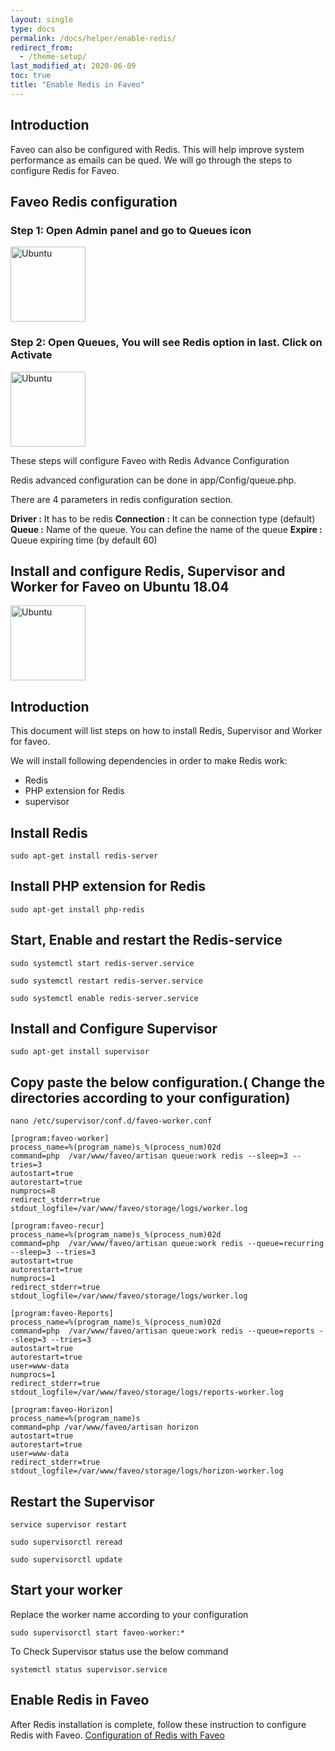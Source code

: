 ```yaml
---
layout: single
type: docs
permalink: /docs/helper/enable-redis/
redirect_from:
  - /theme-setup/
last_modified_at: 2020-06-09
toc: true
title: "Enable Redis in Faveo"
---
```


## Introduction

Faveo can also be configured with Redis. This will help improve system performance as emails can be qued. We will go through the steps to configure Redis for Faveo.

## Faveo Redis configuration

### Step 1: Open Admin panel and go to Queues icon

<img alt="Ubuntu" src="https://camo.githubusercontent.com/916cff00e405944d97932ccf87ab39c7c4e040c7/68747470733a2f2f7777772e666176656f68656c706465736b2e636f6d2f757365722d6d616e75616c2f696d616765732f666176656f72656469732f696d67312e706e67" width="120" height="120" />

### Step 2: Open Queues, You will see Redis option in last. Click on Activate

<img alt="Ubuntu" src="https://camo.githubusercontent.com/71e0e53ac0683de2fd02ba938b6d1ed0a0ceec95/68747470733a2f2f7777772e666176656f68656c706465736b2e636f6d2f757365722d6d616e75616c2f696d616765732f666176656f72656469732f696d67322e706e67" width="120" height="120" />

These steps will configure Faveo with Redis
Advance Configuration

Redis advanced configuration can be done in app/Config/queue.php.

There are 4 parameters in redis configuration section.

**Driver :** It has to be redis 
**Connection :** It can be connection type (default) 
**Queue :** Name of the queue. You can define the name of the queue 
**Expire :** Queue expiring time (by default 60) 

## Install and configure Redis, Supervisor and Worker for Faveo on Ubuntu 18.04 <!-- omit in toc -->

<img alt="Ubuntu" src="https://upload.wikimedia.org/wikipedia/commons/thumb/a/ab/Logo-ubuntu_cof-orange-hex.svg/120px-Logo-ubuntu_cof-orange-hex.svg.png" width="120" height="120" />

## Introduction
This document will list steps on how to install Redis, Supervisor and Worker for faveo.

We will install following dependencies in order to make Redis work:

- Redis
- PHP extension for Redis
- supervisor

##  Install Redis
```
sudo apt-get install redis-server
```

## Install PHP extension for Redis
```
sudo apt-get install php-redis

```

## Start, Enable and restart the Redis-service
```
sudo systemctl start redis-server.service

sudo systemctl restart redis-server.service

sudo systemctl enable redis-server.service
```

## Install and Configure Supervisor
```
sudo apt-get install supervisor

```
## Copy paste the below configuration.( Change the directories according to your configuration)

```
nano /etc/supervisor/conf.d/faveo-worker.conf
```
```
[program:faveo-worker]
process_name=%(program_name)s_%(process_num)02d
command=php  /var/www/faveo/artisan queue:work redis --sleep=3 --tries=3
autostart=true
autorestart=true
numprocs=8
redirect_stderr=true
stdout_logfile=/var/www/faveo/storage/logs/worker.log

[program:faveo-recur]
process_name=%(program_name)s_%(process_num)02d
command=php  /var/www/faveo/artisan queue:work redis --queue=recurring --sleep=3 --tries=3
autostart=true
autorestart=true
numprocs=1
redirect_stderr=true
stdout_logfile=/var/www/faveo/storage/logs/worker.log

[program:faveo-Reports]
process_name=%(program_name)s_%(process_num)02d
command=php  /var/www/faveo/artisan queue:work redis --queue=reports --sleep=3 --tries=3
autostart=true
autorestart=true
user=www-data
numprocs=1
redirect_stderr=true
stdout_logfile=/var/www/faveo/storage/logs/reports-worker.log

[program:faveo-Horizon]
process_name=%(program_name)s
command=php /var/www/faveo/artisan horizon
autostart=true
autorestart=true
user=www-data
redirect_stderr=true
stdout_logfile=/var/www/faveo/storage/logs/horizon-worker.log

```
## Restart the Supervisor

```
service supervisor restart

sudo supervisorctl reread

sudo supervisorctl update

```
## Start your worker
Replace the worker name according to your configuration

```
sudo supervisorctl start faveo-worker:*
```
To Check Supervisor status use the below command
```
systemctl status supervisor.service
```

## Enable Redis in Faveo
After Redis installation is complete, follow these instruction to configure Redis with Faveo. [Configuration of Redis with Faveo](https://support.faveohelpdesk.com/show/enable-redis-in-faveo)